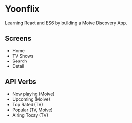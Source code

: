# Yoonflix

Learning React and ES6 by building a Moive Discovery App.

## Screens

- Home
- TV Shows
- Search
- Detail

## API Verbs

- Now playing (Moive)
- Upcoming (Moive)
- Top Rated (TV)
- Popular (TV, Moive)
- Airing Today (TV)
